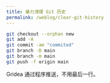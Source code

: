 ```yaml
---
title: 暴力清理 Git 历史
permalink: /weblog/clear-git-history
---
```


``` bash
git checkout --orphan new
git add -A
git commit -am "commited"
git branch -D main
git branch -m main
git push -f origin main
```

Gridea 通过程序推送，不用最后一行。